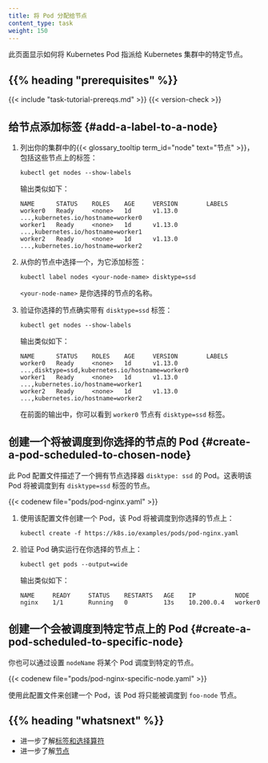 ```yaml
---
title: 将 Pod 分配给节点
content_type: task
weight: 150
---
```


此页面显示如何将 Kubernetes Pod 指派给 Kubernetes 集群中的特定节点。

## {{% heading "prerequisites" %}}

{{< include "task-tutorial-prereqs.md" >}} {{< version-check >}}


## 给节点添加标签  {#add-a-label-to-a-node}

1. 列出你的集群中的{{< glossary_tooltip term_id="node" text="节点" >}}，
   包括这些节点上的标签：

   ```shell
   kubectl get nodes --show-labels
   ```

   输出类似如下：

   ```shell
   NAME      STATUS    ROLES    AGE     VERSION        LABELS
   worker0   Ready     <none>   1d      v1.13.0        ...,kubernetes.io/hostname=worker0
   worker1   Ready     <none>   1d      v1.13.0        ...,kubernetes.io/hostname=worker1
   worker2   Ready     <none>   1d      v1.13.0        ...,kubernetes.io/hostname=worker2
   ```

2. 从你的节点中选择一个，为它添加标签：

   ```shell
   kubectl label nodes <your-node-name> disktype=ssd
   ```

   `<your-node-name>` 是你选择的节点的名称。

3. 验证你选择的节点确实带有 `disktype=ssd` 标签：

   ```shell
   kubectl get nodes --show-labels
   ```

   输出类似如下：

   ```shell
   NAME      STATUS    ROLES    AGE     VERSION        LABELS
   worker0   Ready     <none>   1d      v1.13.0        ...,disktype=ssd,kubernetes.io/hostname=worker0
   worker1   Ready     <none>   1d      v1.13.0        ...,kubernetes.io/hostname=worker1
   worker2   Ready     <none>   1d      v1.13.0        ...,kubernetes.io/hostname=worker2
   ```
   在前面的输出中，你可以看到 `worker0` 节点有 `disktype=ssd` 标签。

## 创建一个将被调度到你选择的节点的 Pod  {#create-a-pod-scheduled-to-chosen-node}

此 Pod 配置文件描述了一个拥有节点选择器 `disktype: ssd` 的 Pod。这表明该 Pod
将被调度到有 `disktype=ssd` 标签的节点。

{{< codenew file="pods/pod-nginx.yaml" >}}

1. 使用该配置文件创建一个 Pod，该 Pod 将被调度到你选择的节点上：

   ```shell
   kubectl create -f https://k8s.io/examples/pods/pod-nginx.yaml
   ```

2. 验证 Pod 确实运行在你选择的节点上：

   ```shell
   kubectl get pods --output=wide
   ```

   输出类似如下：

   ```shell
   NAME     READY     STATUS    RESTARTS   AGE    IP           NODE
   nginx    1/1       Running   0          13s    10.200.0.4   worker0
   ```

## 创建一个会被调度到特定节点上的 Pod  {#create-a-pod-scheduled-to-specific-node}

你也可以通过设置 `nodeName` 将某个 Pod 调度到特定的节点。

{{< codenew file="pods/pod-nginx-specific-node.yaml" >}}

使用此配置文件来创建一个 Pod，该 Pod 将只能被调度到 `foo-node` 节点。

## {{% heading "whatsnext" %}}

* 进一步了解[标签和选择算符](/zh-cn/docs/concepts/overview/working-with-objects/labels/)
* 进一步了解[节点](/zh-cn/docs/concepts/architecture/nodes/)

